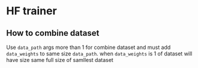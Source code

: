 # HF trainer

## How to combine dataset

Use ```data_path``` args more than 1 for combine dataset and must add ```data_weights``` to same size ```data_path```.  when ```data_weights``` is 1 of dataset will have size same full size of samllest dataset